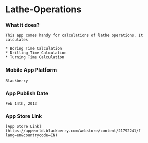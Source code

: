# Lathe-Operations

### What it does?
	
	This app comes handy for calculations of lathe operations. It calculates

	* Boring Time Calculation
	* Drilling Time Calculation
	* Turning Time Calculation
	
### Mobile App Platform
	
	Blackberry

### App Publish Date
	
	Feb 14th, 2013
	
### App Store Link

	[App Store Link](https://appworld.blackberry.com/webstore/content/21792241/?lang=en&countrycode=IN)